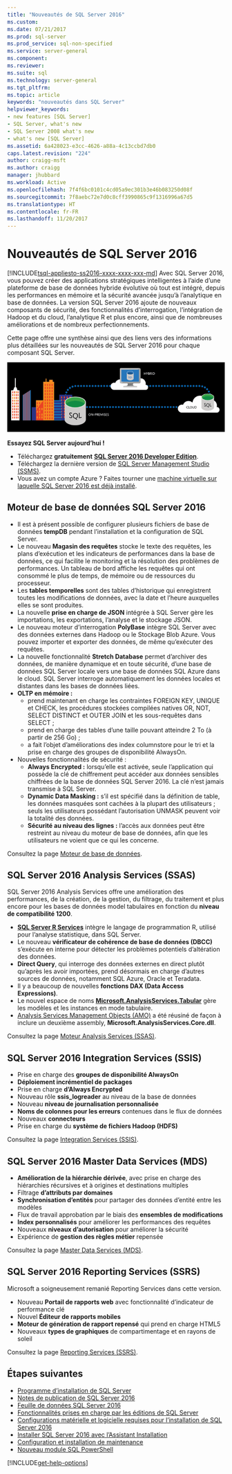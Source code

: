 ```yaml
---
title: "Nouveautés de SQL Server 2016"
ms.custom: 
ms.date: 07/21/2017
ms.prod: sql-server
ms.prod_service: sql-non-specified
ms.service: server-general
ms.component: 
ms.reviewer: 
ms.suite: sql
ms.technology: server-general
ms.tgt_pltfrm: 
ms.topic: article
keywords: "nouveautés dans SQL Server"
helpviewer_keywords:
- new features [SQL Server]
- SQL Server, what's new
- SQL Server 2008 what's new
- what's new [SQL Server]
ms.assetid: 6a428023-e3cc-4626-a88a-4c13ccbd7db0
caps.latest.revision: "224"
author: craigg-msft
ms.author: craigg
manager: jhubbard
ms.workload: Active
ms.openlocfilehash: 7f4f6bc0101c4cd05a9ec301b3e46b083250d08f
ms.sourcegitcommit: 7f8aebc72e7d0c8cff3990865c9f1316996a67d5
ms.translationtype: HT
ms.contentlocale: fr-FR
ms.lasthandoff: 11/20/2017
---
```

# <a name="whats-new-in-sql-server-2016"></a>Nouveautés de SQL Server 2016
[!INCLUDE[tsql-appliesto-ss2016-xxxx-xxxx-xxx-md](../includes/tsql-appliesto-ss2016-xxxx-xxxx-xxx-md.md)] Avec SQL Server 2016, vous pouvez créer des applications stratégiques intelligentes à l’aide d’une plateforme de base de données hybride évolutive où tout est intégré, depuis les performances en mémoire et la sécurité avancée jusqu’à l’analytique en base de données. La version SQL Server 2016 ajoute de nouveaux composants de sécurité, des fonctionnalités d’interrogation, l’intégration de Hadoop et du cloud, l’analytique R et plus encore, ainsi que de nombreuses améliorations et de nombreux perfectionnements. 

Cette page offre une synthèse ainsi que des liens vers des informations plus détaillées sur les nouveautés de SQL Server 2016 pour chaque composant SQL Server. 

![SQL Server 2016](../sql-server/media/sql-server-2016.png) 

 **Essayez SQL Server aujourd’hui !** 
- Téléchargez **gratuitement** [**SQL Server 2016 Developer Edition**](https://www.microsoft.com/en-us/cloud-platform/sql-server-editions-developers).
- Téléchargez la dernière version de [SQL Server Management Studio (SSMS)](../ssms/download-sql-server-management-studio-ssms.md). 
- Vous avez un compte Azure ? Faites tourner une [machine virtuelle sur laquelle SQL Server 2016 est déjà installé](https://azure.microsoft.com/marketplace/partners/microsoft/sqlserver2016sp1standardwindowsserver2016/).

## <a name="sql-server-2016-database-engine"></a>Moteur de base de données SQL Server 2016
- Il est à présent possible de configurer plusieurs fichiers de base de données **tempDB** pendant l’installation et la configuration de SQL Server.
- Le nouveau **Magasin des requêtes** stocke le texte des requêtes, les plans d’exécution et les indicateurs de performances dans la base de données, ce qui facilite le monitoring et la résolution des problèmes de performances. Un tableau de bord affiche les requêtes qui ont consommé le plus de temps, de mémoire ou de ressources du processeur.
- Les **tables temporelles** sont des tables d’historique qui enregistrent toutes les modifications de données, avec la date et l’heure auxquelles elles se sont produites.
- La nouvelle **prise en charge de JSON** intégrée à SQL Server gère les importations, les exportations, l’analyse et le stockage JSON.
- Le nouveau moteur d’interrogation **PolyBase** intègre SQL Server avec des données externes dans Hadoop ou le Stockage Blob Azure. Vous pouvez importer et exporter des données, de même qu’exécuter des requêtes.
- La nouvelle fonctionnalité **Stretch Database** permet d’archiver des données, de manière dynamique et en toute sécurité, d’une base de données SQL Server locale vers une base de données SQL Azure dans le cloud. SQL Server interroge automatiquement les données locales et distantes dans les bases de données liées. 
- **OLTP en mémoire :** 
    - prend maintenant en charge les contraintes FOREIGN KEY, UNIQUE et CHECK, les procédures stockées compilées natives OR, NOT, SELECT DISTINCT et OUTER JOIN et les sous-requêtes dans SELECT ;
    - prend en charge des tables d’une taille pouvant atteindre 2 To (à partir de 256 Go) ; 
    - a fait l’objet d’améliorations des index columnstore pour le tri et la prise en charge des groupes de disponibilité AlwaysOn.
- Nouvelles fonctionnalités de sécurité :
    - **Always Encrypted :** lorsqu’elle est activée, seule l’application qui possède la clé de chiffrement peut accéder aux données sensibles chiffrées de la base de données SQL Server 2016. La clé n’est jamais transmise à SQL Server.
    - **Dynamic Data Masking :** s’il est spécifié dans la définition de table, les données masquées sont cachées à la plupart des utilisateurs ; seuls les utilisateurs possédant l’autorisation UNMASK peuvent voir la totalité des données.
    - **Sécurité au niveau des lignes :** l’accès aux données peut être restreint au niveau du moteur de base de données, afin que les utilisateurs ne voient que ce qui les concerne. 

Consultez la page [Moteur de base de données](../database-engine/configure-windows/what-s-new-in-sql-server-2016-database-engine.md).
## <a name="sql-server-2016-analysis-services-ssas"></a>SQL Server 2016 Analysis Services (SSAS)
SQL Server 2016 Analysis Services offre une amélioration des performances, de la création, de la gestion, du filtrage, du traitement et plus encore pour les bases de données model tabulaires en fonction du **niveau de compatibilité 1200**.
- **[SQL Server R Services](../advanced-analytics/r-services/what-s-new-in-sql-server-r-services.md)** intègre le langage de programmation R, utilisé pour l’analyse statistique, dans SQL Server. 
- Le nouveau **vérificateur de cohérence de base de données (DBCC)** s’exécute en interne pour détecter les problèmes potentiels d’altération des données.
- **Direct Query**, qui interroge des données externes en direct plutôt qu’après les avoir importées, prend désormais en charge d’autres sources de données, notamment SQL Azure, Oracle et Teradata. 
- Il y a beaucoup de nouvelles **fonctions DAX (Data Access Expressions)**.
- Le nouvel espace de noms **[Microsoft.AnalysisServices.Tabular](http://msdn.microsoft.com/library/microsoft.analysisservices.tabular.aspx)** gère les modèles et les instances en mode tabulaire. 
- [Analysis Services Management Objects (AMO)](http://msdn.microsoft.com/library/mt436122.aspx) a été réusiné de façon à inclure un deuxième assembly, **Microsoft.AnalysisServices.Core.dll**.

Consultez la page [Moteur Analysis Services (SSAS)](../analysis-services/what-s-new-in-analysis-services.md). 

## <a name="sql-server-2016-integration-services-ssis"></a>SQL Server 2016 Integration Services (SSIS)
- Prise en charge des **groupes de disponibilité AlwaysOn**
- **Déploiement incrémentiel de packages**
- Prise en charge **d’Always Encrypted**
- Nouveau rôle **ssis_logreader** au niveau de la base de données
- Nouveau **niveau de journalisation personnalisée**
- **Noms de colonnes pour les erreurs** contenues dans le flux de données 
- Nouveaux **connecteurs**
- Prise en charge du **système de fichiers Hadoop (HDFS)**

Consultez la page [Integration Services (SSIS)](../integration-services/what-s-new-in-integration-services-in-sql-server-2016.md).

## <a name="sql-server-2016-master-data-services-mds"></a>SQL Server 2016 Master Data Services (MDS)
- **Amélioration de la hiérarchie dérivée**, avec prise en charge des hiérarchies récursives et à origines et destinations multiples
- Filtrage **d’attributs par domaines**
- **Synchronisation d’entités** pour partager des données d’entité entre les modèles
- Flux de travail approbation par le biais des **ensembles de modifications**
- **Index personnalisés** pour améliorer les performances des requêtes
- Nouveaux **niveaux d’autorisation** pour améliorer la sécurité
- Expérience de **gestion des règles métier** repensée

Consultez la page [Master Data Services (MDS)](../master-data-services/what-s-new-in-master-data-services-mds.md).

## <a name="sql-server-2016-reporting-services-ssrs"></a>SQL Server 2016 Reporting Services (SSRS)
Microsoft a soigneusement remanié Reporting Services dans cette version. 
- Nouveau **Portail de rapports web** avec fonctionnalité d’indicateur de performance clé
- Nouvel **Éditeur de rapports mobiles**
- **Moteur de génération de rapport repensé** qui prend en charge HTML5 
- Nouveaux **types de graphiques** de compartimentage et en rayons de soleil 

Consultez la page [Reporting Services (SSRS)](../reporting-services/what-s-new-in-sql-server-reporting-services-ssrs.md).

## <a name="next-steps"></a>Étapes suivantes   
- [Programme d’installation de SQL Server](../database-engine/install-windows/installation-for-sql-server-2016.md)   
- [Notes de publication de SQL Server 2016](../sql-server/sql-server-2016-release-notes.md) 
- [Feuille de données SQL Server 2016](http://download.microsoft.com/download/C/5/3/C53C3AEF-653C-4598-8721-D522E8AC6A3A/SQL_Server_2016_Everything_Built-In_Datasheet_EN_US.pdf)
- [Fonctionnalités prises en charge par les éditions de SQL Server](https://msdn.microsoft.com/library/cc645993.aspx)
- [Configurations matérielle et logicielle requises pour l’installation de SQL Server 2016](../sql-server/install/hardware-and-software-requirements-for-installing-sql-server.md)
- [Installer SQL Server 2016 avec l’Assistant Installation](../database-engine/install-windows/install-sql-server-from-the-installation-wizard-setup.md)
- [Configuration et installation de maintenance](http://msdn.microsoft.com/library/6df72a78-6b36-4bc1-948e-04b4ebe46094)    
- [Nouveau module SQL PowerShell](https://blogs.technet.microsoft.com/dataplatforminsider/2016/06/30/sql-powershell-july-2016-update/)

[!INCLUDE[get-help-options](../includes/paragraph-content/get-help-options.md)]
